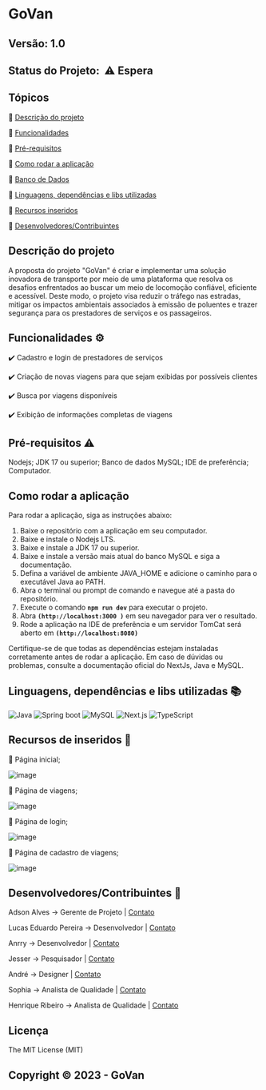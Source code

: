 # GoVan

## Versão: 1.0

## Status do Projeto:  ⚠️ Espera

## Tópicos

🔹 [Descrição do projeto](/README.md#descrição-do-projeto)

🔹 [Funcionalidades](/README.md#funcionalidades%EF%B8%8F)

🔹 [Pré-requisitos](/README.md#pré-requisitos%EF%B8%8F)

🔹 [Como rodar a aplicação](/README.md#como-rodar-a-aplicação)

🔹 [Banco de Dados](/README.md#banco-de-dados%EF%B8%8F)

🔹 [Linguagens, dependências e libs utilizadas](/README.md#linguagens-dependências-e-libs-utilizadas)

🔹 [Recursos inseridos](/README.md#recursos-de-inseridos)

🔹 [Desenvolvedores/Contribuintes](/README.md#desenvolvedorescontribuintes-)

## Descrição do projeto

A proposta do projeto "GoVan" é criar e implementar uma solução inovadora de transporte por meio de uma plataforma que resolva os desafios enfrentados ao buscar um meio de locomoção confiável, eficiente e acessível. Deste modo, o projeto visa reduzir o tráfego nas estradas, mitigar os impactos ambientais associados à emissão de poluentes e trazer segurança para os prestadores de serviços e os passageiros.


## Funcionalidades ⚙️

✔️ Cadastro e login de prestadores de serviços

✔️ Criação de novas viagens para que sejam exibidas por possíveis clientes

✔️ Busca por viagens disponíveis

✔️ Exibição de informações completas de viagens


## Pré-requisitos ⚠️

Nodejs; JDK 17 ou superior; Banco de dados MySQL; IDE de preferência; Computador.

## Como rodar a aplicação

Para rodar a aplicação, siga as instruções abaixo:

1. Baixe o repositório com a aplicação em seu computador.
2. Baixe e instale o Nodejs LTS.
3. Baixe e instale a JDK 17 ou superior.
4. Baixe e instale a versão mais atual do banco MySQL e siga a documentação.
5. Defina a variável de ambiente JAVA_HOME e adicione o caminho para o executável Java ao PATH.
6. Abra o terminal ou prompt de comando e navegue até a pasta do repositório.
7. Execute o comando **`npm run dev`** para executar o projeto.
8. Abra **`(http://localhost:3000 )`** em seu navegador para ver o resultado.
9. Rode a aplicação na IDE de preferência e um servidor TomCat será aberto em **`(http://localhost:8080)`**

Certifique-se de que todas as dependências estejam instaladas corretamente antes de rodar a aplicação. Em caso de dúvidas ou problemas, consulte a documentação oficial do NextJs, Java e MySQL.

## Linguagens, dependências e libs utilizadas 📚

![Java](https://img.shields.io/badge/Java-ED8B00?style=for-the-badge&logo=openjdk&logoColor=white)
![Spring boot](https://img.shields.io/badge/SpringBoot-6DB33F?style=flat-square&logo=Spring&logoColor=white)
![MySQL](https://shields.io/badge/MySQL-lightgrey?logo=mysql&style=plastic&logoColor=white&labelColor=blue)
![Next.js](https://img.shields.io/badge/next.js-000000?style=for-the-badge&logo=nextdotjs&logoColor=white)
![TypeScript](https://shields.io/badge/TypeScript-3178C6?logo=TypeScript&logoColor=FFF&style=flat-square)



## Recursos de inseridos 🧰

📝 Página inicial;

![image](https://github.com/DevLucasEduardo/Go-van/assets/102432468/4be2114e-26cf-4e64-b39b-ce12ff5352e1)

📝 Página de viagens;

![image](https://github.com/DevLucasEduardo/Go-van/assets/102432468/ab2318ec-65b7-4276-b91b-fb3e69e9ced5)

📝 Página de login;

![image](https://github.com/DevLucasEduardo/Go-van/assets/102432468/b400739a-d8a7-4812-8539-3791a95090ea)

📝 Página de cadastro de viagens;

![image](https://github.com/DevLucasEduardo/Go-van/assets/102432468/63f6580c-66ce-4135-86bf-faa14c713be5)


## Desenvolvedores/Contribuintes 🤝

Adson Alves → Gerente de Projeto | [Contato](mailto:adson.alves@facens.br)

Lucas Eduardo Pereira → Desenvolvedor | [Contato](mailto:lucaseduardodev@outlook.com) 

Anrry → Desenvolvedor | [Contato](mailto:anrry.petrin@gmail.com)

Jesser → Pesquisador | [Contato](mailto:cjeser99@gmail.com)

André → Designer | [Contato](mailto:andrefranceschini@outlook.com.br)

Sophia → Analista de Qualidade | [Contato](mailto:sophiamottacarneiro@gmail.com)

Henrique Ribeiro → Analista de Qualidade | [Contato](mailto:henriqueribeiroborgesbusiness@gmail.com) 



## Licença

The MIT License (MIT)

## Copyright ©️ 2023 - GoVan
